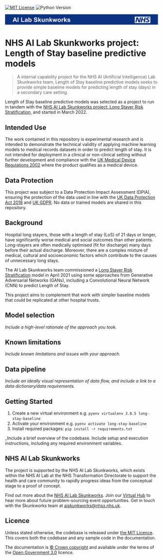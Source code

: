 [![MIT License](https://img.shields.io/badge/License-MIT-lightgray.svg)](LICENSE)
![Python Version](https://img.shields.io/badge/Python-3.8.5-blue.svg)
<!-- Add in additional badges as appropriate -->

![Banner of NHS AI Lab Skunkworks ](docs/banner.png)

# NHS AI Lab Skunkworks project: Length of Stay baseline predictive models

> A internal capability project for the NHS AI (Artificial Intelligence) Lab Skunkworks team, Length of Stay baseline predictive models seeks to provide simple baseline models for predicting length of stay (days) in a secondary care setting.

Length of Stay baseline predictive models was selected as a project to run in tandem with the [NHS AI Lab Skunkworks project: Long Stayer Risk Stratification](https://github.com/nhsx/skunkworks-long-stayer-risk-stratification), and started in March 2022.

## Intended Use

The work contained in this repository is experimental research and is intended to demonstrate the technical validity of applying machine learning models to medical records datasets in order to predict length of stay. It is not intended for deployment in a clinical or non-clinical setting without further development and compliance with the [UK Medical Device Regulations 2002](https://www.legislation.gov.uk/uksi/2002/618/contents/made) where the product qualifies as a medical device.

## Data Protection

This project was subject to a Data Protection Impact Assessment (DPIA), ensuring the protection of the data used in line with the [UK Data Protection Act 2018](https://www.legislation.gov.uk/ukpga/2018/12/contents/enacted) and [UK GDPR](https://ico.org.uk/for-organisations/dp-at-the-end-of-the-transition-period/data-protection-and-the-eu-in-detail/the-uk-gdpr/). No data or trained models are shared in this repository.

## Background

Hospital long stayers, those with a length of stay (LoS) of 21 days or longer, have significantly worse medical and social outcomes than other patients. Long-stayers are often medically optimised (fit for discharge) many days before their actual discharge. Moreover, there are a complex mixture of medical, cultural and socioeconomic factors which contribute to the causes of unnecessary long stays.

The AI Lab Skunkworks team commissioned a [Long Stayer Risk Stratification](https://github.com/nhsx/skunkworks-long-stayer-risk-stratification) model in April 2021 using some approaches from Generative Adversarial Networks (GANs), including a Convolutional Neural Network (CNN) to predict Length of Stay.

This project aims to complement that work with simpler baseline models that could be replicated at other hospital trusts.

## Model selection

_Include a high-level rationale of the approach you took._

## Known limitations

_Include known limitations and issues with your approach._

## Data pipeline

_Include an ideally visual representation of data flow, and include a link to a data dictionary/data requirements._

## Getting Started

1. Create a new virtual environment e.g. `pyenv virtualenv 3.8.5 long-stay-baseline`
2. Activate your environment e.g. `pyenv activate long-stay-baseline`
2. Install required packages: `pip install -r requirements.txt`

_Include a brief overview of the codebase. Include setup and execution instructions, including any required environment variables.

## NHS AI Lab Skunkworks

The project is supported by the NHS AI Lab Skunkworks, which exists within the NHS AI Lab at the NHS Transformation Directorate to support the health and care community to rapidly progress ideas from the conceptual stage to a proof of concept.

Find out more about the [NHS AI Lab Skunkworks](https://www.nhsx.nhs.uk/ai-lab/ai-lab-programmes/skunkworks/).
Join our [Virtual Hub](https://future.nhs.uk/connect.ti/system/text/register) to hear more about future problem-sourcing event opportunities.
Get in touch with the Skunkworks team at [aiskunkworks@nhsx.nhs.uk](aiskunkworks@nhsx.nhs.uk).

## Licence

Unless stated otherwise, the codebase is released under [the MIT Licence][mit].
This covers both the codebase and any sample code in the documentation.

The documentation is [© Crown copyright][copyright] and available under the terms
of the [Open Government 3.0][ogl] licence.

[mit]: LICENCE
[copyright]: http://www.nationalarchives.gov.uk/information-management/re-using-public-sector-information/uk-government-licensing-framework/crown-copyright/
[ogl]: http://www.nationalarchives.gov.uk/doc/open-government-licence/version/3/
